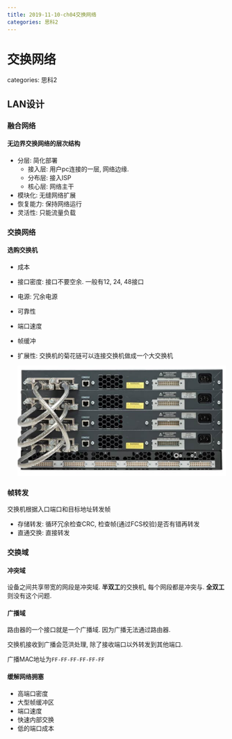 ```yaml
---
title: 2019-11-10-ch04交换网络
categories: 思科2
---
```

# 交换网络
categories: 思科2
## LAN设计

### 融合网络

#### 无边界交换网络的层次结构

* 分层: 简化部署
  * 接入层: 用户pc连接的一层, 网络边缘.
  * 分布层: 接入ISP
  * 核心层: 网络主干
* 模块化: 无缝网络扩展
* 恢复能力: 保持网络运行
* 灵活性: 只能流量负载

### 交换网络

#### 选购交换机

* 成本

* 接口密度: 接口不要空余. 一般有12, 24, 48接口

* 电源: 冗余电源

* 可靠性

* 端口速度

* 帧缓冲

* 扩展性: 交换机的菊花链可以连接交换机做成一个大交换机

  ![image-20191126141544180](2019-11-10-ch04交换机/image-20191126141544180.png)

  

### 帧转发

交换机根据入口端口和目标地址转发帧

* 存储转发: 循环冗余检查CRC, 检查帧(通过FCS校验)是否有错再转发
* 直通交换: 直接转发

### 交换域

#### 冲突域

设备之间共享带宽的网段是冲突域. **半双工**的交换机, 每个网段都是冲突与. **全双工**则没有这个问题.

#### 广播域

路由器的一个接口就是一个广播域. 因为广播无法通过路由器.

交换机接收到广播会范洪处理, 除了接收端口以外转发到其他端口.

广播MAC地址为`FF-FF-FF-FF-FF-FF`

#### 缓解网络拥塞

* 高端口密度
* 大型帧缓冲区
* 端口速度
* 快速内部交换
* 低的端口成本